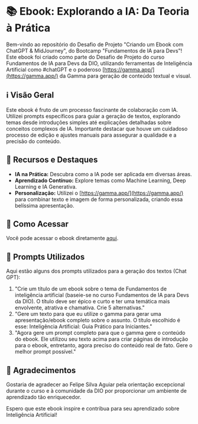 # 📚 Ebook: Explorando a IA: Da Teoria à Prática

Bem-vindo ao repositório do Desafio de Projeto "Criando um Ebook com ChatGPT & MidJourney", do Bootcamp "Fundamentos de IA para Devs"! Este ebook foi criado como parte do Desafio de Projeto do curso Fundamentos de IA para Devs da DIO, utilizando ferramentas de Inteligência Artificial como #chatGPT e o poderoso [https://gamma.app/](https://gamma.app/) da Gamma para geração de conteúdo textual e visual.

## ℹ️ Visão Geral

Este ebook é fruto de um processo fascinante de colaboração com IA. Utilizei prompts específicos para guiar a geração de textos, explorando temas desde introduções simples até explicações detalhadas sobre conceitos complexos de IA. Importante destacar que houve um cuidadoso processo de edição e ajustes manuais para assegurar a qualidade e a precisão do conteúdo.

## 🚀 Recursos e Destaques

- **IA na Prática:** Descubra como a IA pode ser aplicada em diversas áreas.
- **Aprendizado Contínuo:** Explore temas como Machine Learning, Deep Learning e IA Generativa.
- **Personalização:** Utilizei o [https://gamma.app/](https://gamma.app/) para combinar texto e imagem de forma personalizada, criando essa belíssima apresentação.

## 📖 Como Acessar

Você pode acessar o ebook diretamente [aqui](link_para_o_ebook.pdf).

## 📌 Prompts Utilizados

Aqui estão alguns dos prompts utilizados para a geração dos textos (Chat GPT):

1. "Crie um título de um ebook sobre o tema de Fundamentos de inteligência artificial (baseie-se no curso Fundamentos de IA para Devs da DIO). O título deve ser épico e curto e ter uma temática mais envolvente, atrativa e chamativa. Crie 5 alternativas."
2. "Gere um texto para que eu utilize o gamma para gerar uma apresentação/ebook completo sobre o assunto. O título escolhido é esse: Inteligência Artificial: Guia Prático para Iniciantes."
3. "Agora gere um prompt completo para que o gamma gere o conteúdo do ebook. Ele utilizou seu texto acima para criar páginas de introdução para o ebook, entretanto, agora preciso do conteúdo real de fato. Gere o melhor prompt possível."

## 🌟 Agradecimentos

Gostaria de agradecer ao Felipe Silva Aguiar pela orientação excepcional durante o curso e à comunidade da DIO por proporcionar um ambiente de aprendizado tão enriquecedor.

Espero que este ebook inspire e contribua para seu aprendizado sobre Inteligência Artificial!
